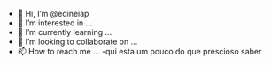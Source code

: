 - 👋 Hi, I’m @edineiap
- 👀 I’m interested in ...
- 🌱 I’m currently learning ...
- 💞️ I’m looking to collaborate on ...
- 📫 How to reach me ...
-qui esta um pouco do que prescioso saber
<!---
edineiap/edineiap is a ✨ special ✨ repository because its `README.md` (this file) appears on your GitHub profile.
You can click the Preview link to take a look at your changes.
--->

